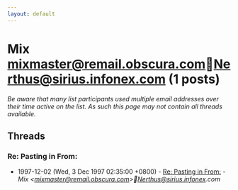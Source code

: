```yaml
---
layout: default
---
```


# Mix <mixmaster@remail.obscura.com>Nerthus@sirius.infonex.com (1 posts)

_Be aware that many list participants used multiple email addresses over their time active on the list. As such this page may not contain all threads available._

## Threads

### Re: Pasting in From:
+ 1997-12-02 (Wed, 3 Dec 1997 02:35:00 +0800) - [Re: Pasting in From:](/archive/1997/12/74d25775cde561abf6088f04d93a3a059640c890f74907538e0fdda005332007) - _Mix \<mixmaster@remail.obscura.com\>Nerthus@sirius.infonex.com_

